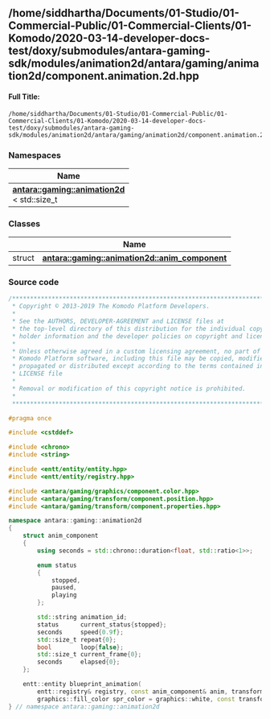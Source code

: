 

## /home/siddhartha/Documents/01-Studio/01-Commercial-Public/01-Commercial-Clients/01-Komodo/2020-03-14-developer-docs-test/doxy/submodules/antara-gaming-sdk/modules/animation2d/antara/gaming/animation2d/component.animation.2d.hpp

#### Full Title:
```
/home/siddhartha/Documents/01-Studio/01-Commercial-Public/01-Commercial-Clients/01-Komodo/2020-03-14-developer-docs-test/doxy/submodules/antara-gaming-sdk/modules/animation2d/antara/gaming/animation2d/component.animation.2d.hpp
```







### Namespaces

| Name           |
| -------------- |
| **[antara::gaming::animation2d](Namespaces/namespaceantara_1_1gaming_1_1animation2d.md)** <br>< std::size_t  |

### Classes

|                | Name           |
| -------------- | -------------- |
| struct | **[antara::gaming::animation2d::anim_component](Classes/structantara_1_1gaming_1_1animation2d_1_1anim__component.md)**  |















### Source code

```cpp
/******************************************************************************
 * Copyright © 2013-2019 The Komodo Platform Developers.                      *
 *                                                                            *
 * See the AUTHORS, DEVELOPER-AGREEMENT and LICENSE files at                  *
 * the top-level directory of this distribution for the individual copyright  *
 * holder information and the developer policies on copyright and licensing.  *
 *                                                                            *
 * Unless otherwise agreed in a custom licensing agreement, no part of the    *
 * Komodo Platform software, including this file may be copied, modified,     *
 * propagated or distributed except according to the terms contained in the   *
 * LICENSE file                                                               *
 *                                                                            *
 * Removal or modification of this copyright notice is prohibited.            *
 *                                                                            *
 ******************************************************************************/

#pragma once

#include <cstddef> 

#include <chrono> 
#include <string> 

#include <entt/entity/entity.hpp>   
#include <entt/entity/registry.hpp> 

#include <antara/gaming/graphics/component.color.hpp>       
#include <antara/gaming/transform/component.position.hpp>   
#include <antara/gaming/transform/component.properties.hpp> 

namespace antara::gaming::animation2d
{
    struct anim_component
    {
        using seconds = std::chrono::duration<float, std::ratio<1>>;

        enum status
        {
            stopped,
            paused,
            playing
        };

        std::string animation_id;
        status      current_status{stopped};
        seconds     speed{0.9f};
        std::size_t repeat{0};
        bool        loop{false};
        std::size_t current_frame{0};
        seconds     elapsed{0};
    };

    entt::entity blueprint_animation(
        entt::registry& registry, const anim_component& anim, transform::position_2d pos = math::vec2f::scalar(0.f),
        graphics::fill_color spr_color = graphics::white, const transform::properties& prop = {}) noexcept;
} // namespace antara::gaming::animation2d
```




